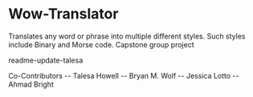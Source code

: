 # Wow-Translator
Translates any word or phrase into multiple different styles. Such styles include Binary and Morse code. Capstone group project



readme-update-talesa

Co-Contributors 
-- Talesa Howell
-- Bryan M. Wolf
-- Jessica Lotto 
-- Ahmad Bright

